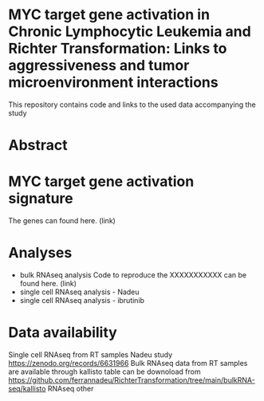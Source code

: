 # MYC target gene activation in Chronic Lymphocytic Leukemia and Richter Transformation: Links to aggressiveness and tumor microenvironment interactions
This repository contains code and links to the used data accompanying the study

# Abstract

# MYC target gene activation signature
The genes can found here. (link)

# Analyses
- bulk RNAseq analysis Code to reproduce the XXXXXXXXXXX can be found here. (link)
- single cell RNAseq analysis - Nadeu
- single cell RNAseq analysis - ibrutinib

# Data availability
Single cell RNAseq from RT samples Nadeu study https://zenodo.org/records/6631966 
Bulk RNAseq data from RT samples are available through kallisto table can be downoload from https://github.com/ferrannadeu/RichterTransformation/tree/main/bulkRNA-seq/kallisto
RNAseq
other
